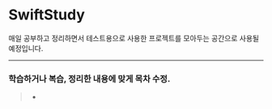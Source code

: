 # SwiftStudy

매일 공부하고 정리하면서 테스트용으로 사용한 프로젝트를 모아두는 공간으로 사용될 예정입니다.

***

### 학습하거나 복습, 정리한 내용에 맞게 목차 수정.
>* 
